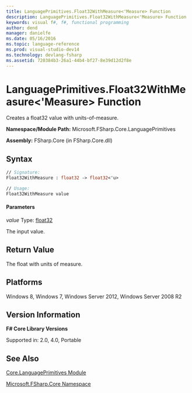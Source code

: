 ```yaml
---
title: LanguagePrimitives.Float32WithMeasure<'Measure> Function
description: LanguagePrimitives.Float32WithMeasure<'Measure> Function
keywords: visual f#, f#, functional programming
author: dend
manager: danielfe
ms.date: 05/16/2016
ms.topic: language-reference
ms.prod: visual-studio-dev14
ms.technology: devlang-fsharp
ms.assetid: 720384b3-26a1-44b4-bf27-8e39d12d2f8e 
---
```


# LanguagePrimitives.Float32WithMeasure<'Measure> Function

Creates a float32 value with units-of-measure.

**Namespace/Module Path:** Microsoft.FSharp.Core.LanguagePrimitives

**Assembly:** FSharp.Core (in FSharp.Core.dll)


## Syntax

```fsharp
// Signature:
Float32WithMeasure : float32 -> float32<'u>

// Usage:
Float32WithMeasure value
```

#### Parameters
*value*
Type: [float32](https://msdn.microsoft.com/library/9bf674b5-ea9a-4b08-ad42-4da313b6ebf0)


The input value.


## Return Value

The float with units of measure.


## Platforms
Windows 8, Windows 7, Windows Server 2012, Windows Server 2008 R2


## Version Information
**F# Core Library Versions**

Supported in: 2.0, 4.0, Portable

## See Also
[Core.LanguagePrimitives Module](Core.LanguagePrimitives-Module-%5BFSharp%5D.md)

[Microsoft.FSharp.Core Namespace](Microsoft.FSharp.Core-Namespace-%5BFSharp%5D.md)